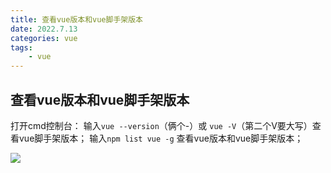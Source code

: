 ```yaml
---
title: 查看vue版本和vue脚手架版本
date: 2022.7.13
categories: vue
tags:
    - vue
---  
```

  
  
##   查看vue版本和vue脚手架版本
  
  
打开cmd控制台：
输入`vue --version`（俩个-）或 `vue -V`（第二个V要大写）查看vue脚手架版本；
输入`npm list vue -g` 查看vue版本和vue脚手架版本；
  
![](https://s3.bmp.ovh/imgs/2022/07/13/a5243ea2a3f6d1fc.jpg )
  